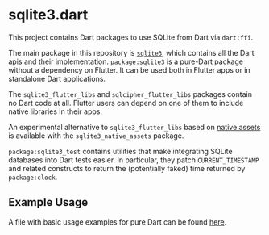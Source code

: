 # sqlite3.dart

This project contains Dart packages to use SQLite from Dart via `dart:ffi`.

The main package in this repository is [`sqlite3`](sqlite3), which contains all the Dart apis and their implementation.
`package:sqlite3` is a pure-Dart package without a dependency on Flutter.
It can be used both in Flutter apps or in standalone Dart applications.

The `sqlite3_flutter_libs` and `sqlcipher_flutter_libs` packages contain no Dart code at all. Flutter users can depend
on one of them to include native libraries in their apps.

An experimental alternative to `sqlite3_flutter_libs` based on [native assets](https://dart.dev/interop/c-interop#native-assets)
is available with the `sqlite3_native_assets` package.

`package:sqlite3_test` contains utilities that make integrating SQLite databases into Dart tests easier.
In particular, they patch `CURRENT_TIMESTAMP` and related constructs to return the (potentially faked) time
returned by `package:clock`.

## Example Usage

A file with basic usage examples for pure Dart can be found [here](sqlite3/example/main.dart).
